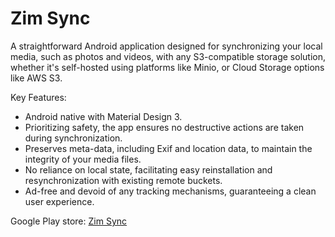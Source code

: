
# Zim Sync

A straightforward Android application designed for synchronizing your local media, such as photos and videos, with any S3-compatible storage solution, whether it's self-hosted using platforms like Minio, or Cloud Storage options like AWS S3.

Key Features:

* Android native with Material Design 3.
* Prioritizing safety, the app ensures no destructive actions are taken during synchronization.
* Preserves meta-data, including Exif and location data, to maintain the integrity of your media files.
* No reliance on local state, facilitating easy reinstallation and resynchronization with existing remote buckets.
* Ad-free and devoid of any tracking mechanisms, guaranteeing a clean user experience.


Google Play store:
[Zim Sync](https://play.google.com/store/apps/details?id=io.zeitmaschine.zimzync)
